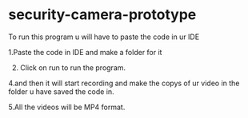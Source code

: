 # security-camera-prototype

To run this program u will have to paste the code in ur IDE


1.Paste the code in IDE and make a folder for it


2. Click on run to run the program.


4.and then it will start recording and make the copys of ur video in the folder u have saved the code in.


5.All the videos will be MP4 format.
